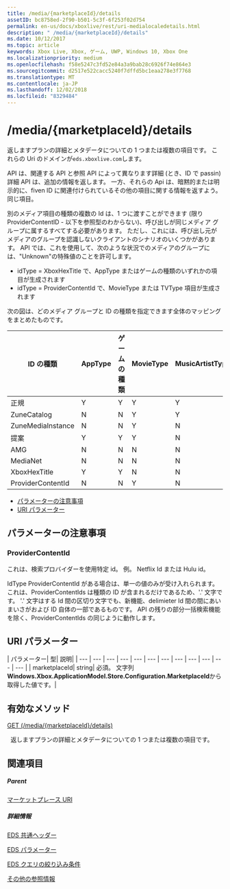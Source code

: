 ```yaml
---
title: /media/{marketplaceId}/details
assetID: bc8758ed-2f90-b501-5c3f-6f253f02d754
permalink: en-us/docs/xboxlive/rest/uri-medialocaledetails.html
description: " /media/{marketplaceId}/details"
ms.date: 10/12/2017
ms.topic: article
keywords: Xbox Live, Xbox, ゲーム, UWP, Windows 10, Xbox One
ms.localizationpriority: medium
ms.openlocfilehash: f58e5247c3fd52e84a3a9bab28c6926f74e864e3
ms.sourcegitcommit: d2517e522cacc5240f7dffd5bc1eaa278e3f7768
ms.translationtype: MT
ms.contentlocale: ja-JP
ms.lasthandoff: 12/02/2018
ms.locfileid: "8329484"
---
```

# <a name="mediamarketplaceiddetails"></a>/media/{marketplaceId}/details
返しますプランの詳細とメタデータについての 1 つまたは複数の項目です。 これらの Uri のドメインが`eds.xboxlive.com`します。
 
API は、関連する API と参照 API によって異なります詳細 (とき、ID で passin) 詳細 API は、追加の情報を返します。 一方、それらの Api は、暗黙的または明示的に、fiven ID に関連付けられているその他の項目に関する情報を返すよう。同じ項目。
 
別のメディア項目の種類の複数の Id は、1 つに渡すことができます (限り ProviderContentID - 以下を参照型のわからない)、呼び出しが同じメディア グループに属するすべてする必要があります。 ただし、これには、呼び出し元がメディアのグループを認識しないクライアントのシナリオのいくつかがあります。 API では、これを使用して、次のような状況でのメディアのグループには、"Unknown"の特殊値のことを許可します。
 
   * idType = XboxHexTitle で、AppType またはゲームの種類のいずれかの項目が生成されます
   * idType = ProviderContentId で、MovieType または TVType 項目が生成されます
  
次の図は、どのメディア グループと ID の種類を指定できます全体のマッピングをまとめたものです。
 
| ID の種類| AppType| ゲームの種類| MovieType| MusicArtistType| MusicType| TVType| WebVideoType| Unknown| 
| --- | --- | --- | --- | --- | --- | --- | --- | --- | 
| 正規| Y| Y| Y| Y| Y| Y| Y| N| 
| ZuneCatalog| N| N| Y| Y| Y| Y| N| N| 
| ZuneMediaInstance| N| N| Y| N| Y| Y| N| N| 
| 提案| Y| Y| Y| N| Y| Y| N| N| 
| AMG| N| N| N| N| Y| N| N| N| 
| MediaNet| N| N| N| N| Y| N| N| N| 
| XboxHexTitle| Y| Y| N| N| N| N| N| Y| 
| ProviderContentId| N| N| Y| N| N| Y| N| Y| 
 
  * [パラメーターの注意事項](#ID4EEH)
  * [URI パラメーター](#ID4EUH)
 
<a id="ID4EEH"></a>

 
## <a name="parameter-notes"></a>パラメーターの注意事項
 
<a id="ID4EIH"></a>

 
### <a name="providercontentid"></a>ProviderContentId
 
これは、検索プロバイダーを使用特定 id。 例。 Netflix Id または Hulu id。
 
IdType ProviderContentId がある場合は、単一の値のみが受け入れられます。 これは、ProviderContentIds は種類の ID が含まれるだけであるため、'.' 文字です。 '.' 文字はする Id 間の区切り文字でも、新機能、delimieter Id 間の間にあいまいさがおよび ID 自体の一部であるものです。 API の残りの部分一括検索機能を除く、ProviderContentIds の同じように動作します。
   
<a id="ID4EUH"></a>

 
## <a name="uri-parameters"></a>URI パラメーター
 
| パラメーター| 型| 説明| 
| --- | --- | --- | --- | --- | --- | --- | --- | --- | --- | --- | --- | 
| marketplaceId| string| 必須。 文字列<b>Windows.Xbox.ApplicationModel.Store.Configuration.MarketplaceId</b>から取得した値です。| 
  
<a id="ID4EWAAC"></a>

 
## <a name="valid-methods"></a>有効なメソッド

[GET (/media/{marketplaceId}/details)](uri-medialocaledetailsget.md)

&nbsp;&nbsp;返しますプランの詳細とメタデータについての 1 つまたは複数の項目です。 
 
<a id="ID4EABAC"></a>

 
## <a name="see-also"></a>関連項目
 
<a id="ID4ECBAC"></a>

 
##### <a name="parent"></a>Parent 

[マーケットプレース URI](atoc-reference-marketplace.md)

  
<a id="ID4EMBAC"></a>

 
##### <a name="further-information"></a>詳細情報 

[EDS 共通ヘッダー](../../additional/edscommonheaders.md)

 [EDS パラメーター](../../additional/edsparameters.md)

 [EDS クエリの絞り込み条件](../../additional/edsqueryrefiners.md)

 [その他の参照情報](../../additional/atoc-xboxlivews-reference-additional.md)

   